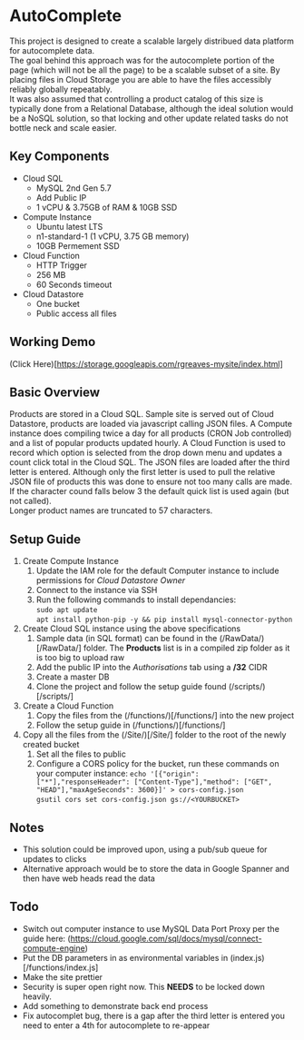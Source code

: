 # AutoComplete

This project is designed to create a scalable largely distribued data platform for autocomplete data. <br />
The goal behind this approach was for the autocomplete portion of the page (which will not be all the page) to be a scalable subset of a site. By placing files in Cloud Storage you are able to have the files accessibly reliably globally repeatably. <br />
It was also assumed that controlling a product catalog of this size is typically done from a Relational Database, although the ideal solution would be a NoSQL solution, so that locking and other update related tasks do not bottle neck and scale easier.

## Key Components
* Cloud SQL
  * MySQL 2nd Gen 5.7
  * Add Public IP
  * 1 vCPU & 3.75GB of RAM & 10GB SSD
* Compute Instance
  * Ubuntu latest LTS
  * n1-standard-1 (1 vCPU, 3.75 GB memory)
  * 10GB Permement SSD
* Cloud Function
  * HTTP Trigger
  * 256 MB
  * 60 Seconds timeout
* Cloud Datastore
  * One bucket
  * Public access all files

## Working Demo
(Click Here)[https://storage.googleapis.com/rgreaves-mysite/index.html]  

## Basic Overview
Products are stored in a Cloud SQL. Sample site is served out of Cloud Datastore, products are loaded via javascript calling JSON files. A Compute instance does compiling twice a day for all products (CRON Job controlled) and a list of popular products updated hourly. A Cloud Function is used to record which option is selected from the drop down menu and updates a count click total in the Cloud SQL.
The JSON files are loaded after the third letter is entered. Although only the first letter is used to pull the relative JSON file of products this was done to ensure not too many calls are made. If the character cound falls below 3 the default quick list is used again (but not called). 
<br />Longer product names are truncated to 57 characters.

## Setup Guide
1. Create Compute Instance
   1. Update the IAM role for the default Computer instance to include permissions for *Cloud Datastore Owner*
   2. Connect to the instance via SSH
   3. Run the following commands to install dependancies: <br />
     `sudo apt update`<br />
	 `apt install python-pip -y && pip install mysql-connector-python`
2. Create Cloud SQL instance using the above specifications
   1. Sample data (in SQL format) can be found in the (/RawData/)[/RawData/] folder. The **Products** list is in a compiled zip folder as it is too big to upload raw
   2. Add the public IP into the *Authorisations* tab using a **/32** CIDR
   3. Create a master DB
   4. Clone the project and follow the setup guide found (/scripts/)[/scripts/]
3. Create a Cloud Function
   1. Copy the files from the (/functions/)[/functions/] into the new project
   2. Follow the setup guide in (/functions/)[/functions/]
4. Copy all the files from the (/Site/)[/Site/] folder to the root of the newly created bucket
   1. Set all the files to public
   2. Configure a CORS policy for the bucket, run these commands on your computer instance:
      `echo '[{"origin": ["*"],"responseHeader": ["Content-Type"],"method": ["GET", "HEAD"],"maxAgeSeconds": 3600}]' > cors-config.json` <br />
	  `gsutil cors set cors-config.json gs://<YOURBUCKET>`
 
  
## Notes
* This solution could be improved upon, using a pub/sub queue for updates to clicks
* Alternative approach would be to store the data in Google Spanner and then have web heads read the data

## Todo
* Switch out computer instance to use MySQL Data Port Proxy per the guide here: (https://cloud.google.com/sql/docs/mysql/connect-compute-engine)
* Put the DB parameters in as environmental variables in (index.js)[/functions/index.js]
* Make the site prettier
* Security is super open right now. This **NEEDS** to be locked down heavily.
* Add something to demonstrate back end process
* Fix autocomplet bug, there is a gap after the third letter is entered you need to enter a 4th for autocomplete to re-appear
